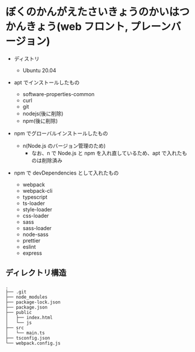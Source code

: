 # ぼくのかんがえたさいきょうのかいはつかんきょう(web フロント, プレーンバージョン)

- ディストリ

  - Ubuntu 20.04

- apt でインストールしたもの

  - software-properties-common
  - curl
  - git
  - nodejs(後に削除)
  - npm(後に削除)

- npm でグローバルインストールしたもの

  - n(Node.js のバージョン管理のため)
    - なお、n で Node.js と npm を入れ直しているため、apt で入れたものは削除済み

- npm で devDependencies として入れたもの
  - webpack
  - webpack-cli
  - typescript
  - ts-loader
  - style-loader
  - css-loader
  - sass
  - sass-loader
  - node-sass
  - prettier
  - eslint
  - express

## ディレクトリ構造

```
.
├── .git
├── node_modules
├── package-lock.json
├── package.json
├── public
│   ├── index.html
│   └── js
├── src
│   └── main.ts
├── tsconfig.json
└── webpack.config.js
```
